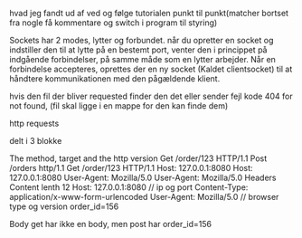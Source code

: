 hvad jeg fandt ud af ved og følge tutorialen punkt til punkt(matcher bortset fra nogle få kommentare og switch i program til styring)

Sockets har 2 modes, lytter og forbundet. 
når du opretter en socket og indstiller den til at lytte på en bestemt port, venter den i princippet på indgående forbindelser, på samme måde som en lytter arbejder. 
Når en forbindelse accepteres, oprettes der en ny socket (Kaldet clientsocket) til at håndtere kommunikationen med den pågældende klient.

hvis den fil der bliver requested finder den det eller sender fejl kode 404 for not found, (fil skal ligge i en mappe for den kan finde dem)

http requests

delt i 3 blokke

The method, target and the http version                   Get /order/123 HTTP/1.1           Post /orders http/1.1
Get /order/123 HTTP/1.1                                   Host: 127.0.0.1:8080              Host: 127.0.0.1:8080 
                                                          User-Agent: Mozilla/5.0           User-Agent: Mozilla/5.0
Headers                                                                                     Content lenth 12
Host: 127.0.0.1:8080 // ip og port                                                          Content-Type: application/x-www-form-urlencoded
User-Agent: Mozilla/5.0 // browser type og version                                          order_id=156
 
Body
get har ikke en body, men post har order_id=156
                                                          
